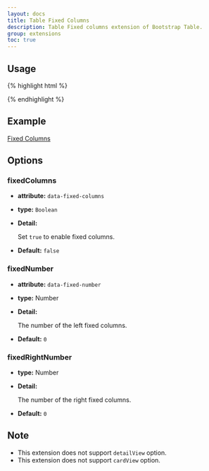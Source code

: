 ```yaml
---
layout: docs
title: Table Fixed Columns
description: Table Fixed columns extension of Bootstrap Table.
group: extensions
toc: true
---
```


## Usage

{% highlight html %}
<link rel="stylesheet" src="extensions/fixed-columns/bootstrap-table-fixed-columns.css">
<script src="extensions/fixed-columns/bootstrap-table-fixed-columns.js"></script>
{% endhighlight %}

## Example

[Fixed Columns](https://examples.bootstrap-table.com/#extensions/fixed-columns.html)

## Options

### fixedColumns

- **attribute:** `data-fixed-columns`

- **type:** `Boolean`

- **Detail:**

  Set `true` to enable fixed columns.

- **Default:** `false`

### fixedNumber

- **attribute:** `data-fixed-number`

- **type:** Number

- **Detail:**

  The number of the left fixed columns.

- **Default:** `0`

### fixedRightNumber

- **type:** Number

- **Detail:**

  The number of the right fixed columns.

- **Default:** `0`

## Note

* This extension does not support `detailView` option.
* This extension does not support `cardView` option.
